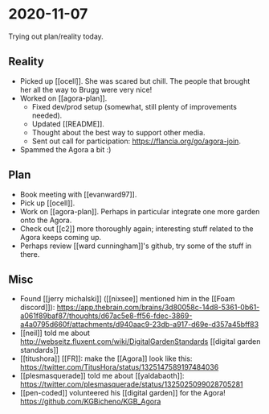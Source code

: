 # 2020-11-07
Trying out plan/reality today.

## Reality
- Picked up [[ocell]]. She was scared but chill. The people that brought her all the way to Brugg were very nice!
- Worked on [[agora-plan]]. 
  - Fixed dev/prod setup (somewhat, still plenty of improvements needed).
  - Updated [[README]].
  - Thought about the best way to support other media.
  - Sent out call for participation: https://flancia.org/go/agora-join.
- Spammed the Agora a bit :)

## Plan
- Book meeting with [[evanward97]].
- Pick up [[ocell]].
- Work on [[agora-plan]]. Perhaps in particular integrate one more garden onto the Agora.
- Check out [[c2]] more thoroughly again; interesting stuff related to the Agora keeps coming up.
- Perhaps review [[ward cunningham]]'s github, try some of the stuff in there.

## Misc
- Found [[jerry michalski]] ([[nixsee]] mentioned him in the [[Foam discord]]): https://app.thebrain.com/brains/3d80058c-14d8-5361-0b61-a061f89baf87/thoughts/d67ac5e8-ff56-fdec-3869-a4a0795d660f/attachments/d940aac9-23db-a917-d69e-d357a45bff83
- [[neil]] told me about http://webseitz.fluxent.com/wiki/DigitalGardenStandards [[digital garden standards]]
- [[titushora]] [[FR]]: make the [[Agora]] look like this: https://twitter.com/TitusHora/status/1325147589197484036
- [[plesmasquerade]] told me about [[yaldabaoth]]: https://twitter.com/plesmasquerade/status/1325025099028705281
- [[pen-coded]] volunteered his [[digital garden]] for the Agora! https://github.com/KGBicheno/KGB_Agora

